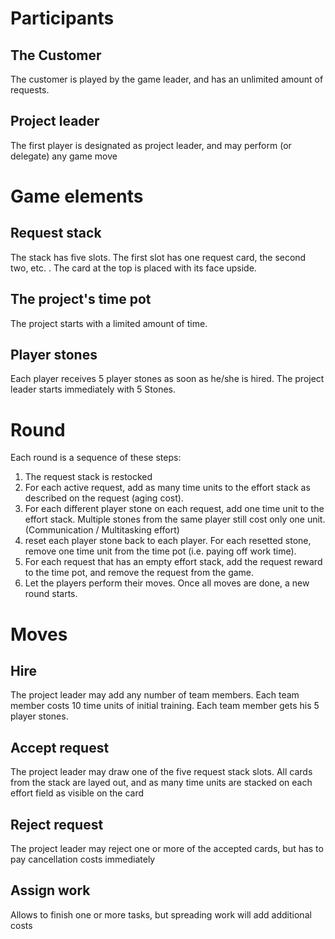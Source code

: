 # Participants

## The Customer
The customer is played by the game leader, and has an unlimited amount of requests.

## Project leader
The first player is designated as project leader, and may perform (or delegate) any game move

# Game elements

## Request stack
The stack has five slots. The first slot has one request card, the second two, etc. .
The card at the top is placed with its face upside.

## The project's time pot
The project starts with a limited amount of time.

## Player stones
Each player receives 5 player stones as soon as he/she is hired.
The project leader starts immediately with 5 Stones.

# Round
Each round is a sequence of these steps:
1. The request stack is restocked
1. For each active request, add as many time units 
   to the effort stack as described on the request (aging cost).
1. For each different player stone on each request, add one time unit to the effort stack.
   Multiple stones from the same player still cost only one unit. (Communication / Multitasking effort)
1. reset each player stone back to each player.
   For each resetted stone, remove one time unit from the time pot (i.e. paying off work time).
1. For each request that has an empty effort stack, add the request reward to the time pot,
   and remove the request from the game.
1. Let the players perform their moves. Once all moves are done, a new round starts.

# Moves

## Hire
The project leader may add any number of team members. 
Each team member costs 10 time units of initial training.
Each team member gets his 5 player stones.

## Accept request
The project leader may draw one of the five request stack slots.
All cards from the stack are layed out, and as many time units are stacked on each effort field
as visible on the card

## Reject request
The project leader may reject one or more of the accepted cards, 
but has to pay cancellation costs immediately

## Assign work
Allows to finish one or more tasks, but spreading work will add additional costs
